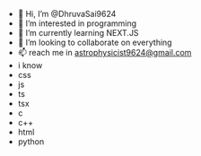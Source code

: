 - 👋 Hi, I’m @DhruvaSai9624
- 👀 I’m interested in programming
- 🌱 I’m currently learning NEXT.JS
- 💞️ I’m looking to collaborate on everything
- 📫 reach me in astrophysicist9624@gmail.com
- i know
-   css
-   js
-   ts
-   tsx
-   c
-   c++
-   html
-   python  

<!---
DhruvaSai9624/DhruvaSai9624 is a ✨ special ✨ repository because its `README.md` (this file) appears on your GitHub profile.
You can click the Preview link to take a look at your changes.
--->
